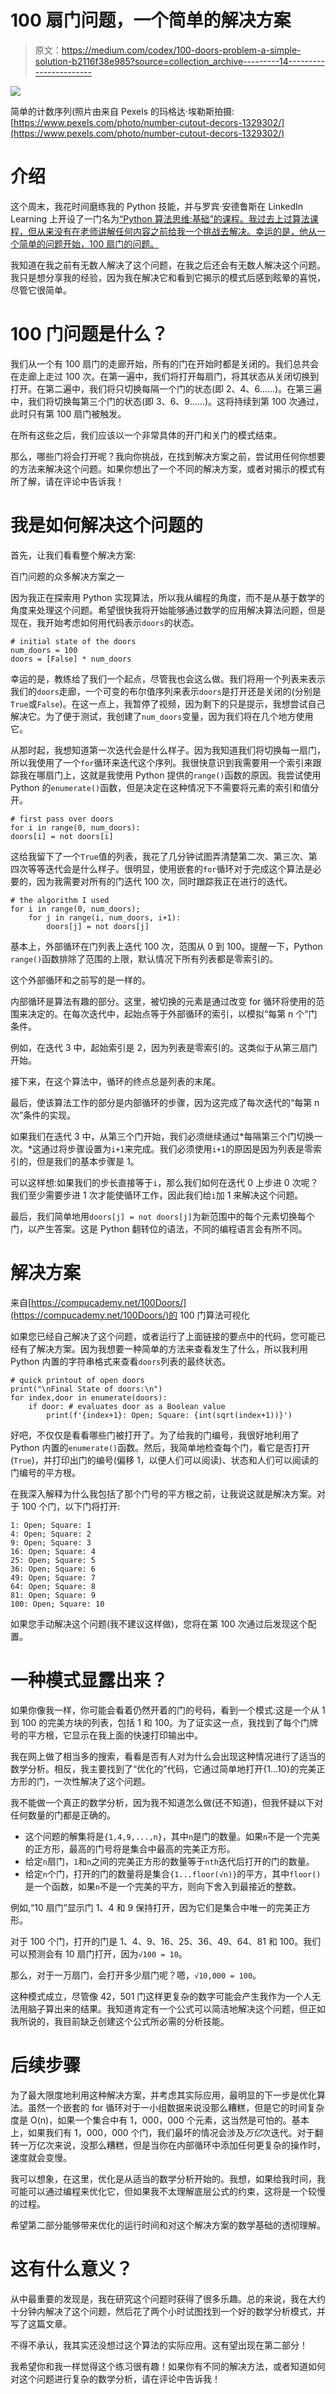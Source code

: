 # 100 扇门问题，一个简单的解决方案

> 原文：<https://medium.com/codex/100-doors-problem-a-simple-solution-b2116f38e985?source=collection_archive---------14----------------------->

![](img/b05d86df70a8b133daa7596ee4834976.png)

简单的计数序列(照片由来自 Pexels 的玛格达·埃勒斯拍摄:[https://www.pexels.com/photo/number-cutout-decors-1329302/](https://www.pexels.com/photo/number-cutout-decors-1329302/)

# 介绍

这个周末，我花时间磨练我的 Python 技能，并与罗宾·安德鲁斯在 LinkedIn Learning 上开设了一门名为[“Python 算法思维:基础”的课程。我过去上过算法课程，但从来没有在老师讲解任何内容之前给我一个挑战去解决。幸运的是，他从一个简单的问题开始，100 扇门的问题。](https://www.linkedin.com/learning-login/share?forceAccount=false&redirect=https%3A%2F%2Fwww.linkedin.com%2Flearning%2Falgorithmic-thinking-with-python-foundations%3Ftrk%3Dshare_ent_url%26shareId%3DZAopLAdcRTii1PFCKPcLSA%253D%253D)

我知道在我之前有无数人解决了这个问题，在我之后还会有无数人解决这个问题。我只是想分享我的经验，因为我在解决它和看到它揭示的模式后感到眩晕的喜悦，尽管它很简单。

# 100 门问题是什么？

我们从一个有 100 扇门的走廊开始，所有的门在开始时都是关闭的。我们总共会在走廊上走过 100 次。在第一遍中，我们将打开每扇门，将其状态从关闭切换到打开。在第二遍中，我们将只切换每隔一个门的状态(即 2、4、6……)。在第三遍中，我们将切换每第三个门的状态(即 3、6、9……)。这将持续到第 100 次通过，此时只有第 100 扇门被触发。

在所有这些之后，我们应该以一个非常具体的开门和关门的模式结束。

那么，哪些门将会打开呢？我向你挑战，在找到解决方案之前，尝试用任何你想要的方法来解决这个问题。如果你想出了一个不同的解决方案，或者对揭示的模式有所了解，请在评论中告诉我！

# 我是如何解决这个问题的

首先，让我们看看整个解决方案:

百门问题的众多解决方案之一

因为我正在探索用 Python 实现算法，所以我从编程的角度，而不是从基于数学的角度来处理这个问题。希望很快我将开始能够通过数学的应用解决算法问题，但是现在，我开始考虑如何用代码表示`doors`的状态。

```
# initial state of the doors
num_doors = 100
doors = [False] * num_doors
```

幸运的是，教练给了我们一个起点，尽管我也会这么做。我们将用一个列表来表示我们的`doors`走廊，一个可变的布尔值序列来表示`doors`是打开还是关闭的(分别是`True`或`False`)。在这一点上，我暂停了视频，因为剩下的只是提示，我想尝试自己解决它。为了便于测试，我创建了`num_doors`变量，因为我们将在几个地方使用它。

从那时起，我想知道第一次迭代会是什么样子。因为我知道我们将切换每一扇门，所以我使用了一个`for`循环来迭代这个序列。我很快意识到我需要用一个索引来跟踪我在哪扇门上，这就是我使用 Python 提供的`range()`函数的原因。我尝试使用 Python 的`enumerate()`函数，但是决定在这种情况下不需要将元素的索引和值分开。

```
# first pass over doors
for i in range(0, num_doors):
doors[i] = not doors[i]
```

这给我留下了一个`True`值的列表，我花了几分钟试图弄清楚第二次、第三次、第四次等等迭代会是什么样子。很明显，使用嵌套的`for`循环对于完成这个算法是必要的，因为我需要对所有的门迭代 100 次，同时跟踪我正在进行的迭代。

```
# the algorithm I used
for i in range(0, num_doors);
    for j in range(i, num_doors, i+1):
        doors[j] = not doors[j]
```

基本上，外部循环在门列表上迭代 100 次，范围从 0 到 100。提醒一下，Python `range()`函数排除了范围的上限，默认情况下所有列表都是零索引的。

这个外部循环和之前写的是一样的。

内部循环是算法有趣的部分。这里，被切换的元素是通过改变 for 循环将使用的范围来决定的。在每次迭代中，起始点等于外部循环的索引，以模拟“每第 n 个”门条件。

例如，在迭代 3 中，起始索引是 2，因为列表是零索引的。这类似于从第三扇门开始。

接下来，在这个算法中，循环的终点总是列表的末尾。

最后，使该算法工作的部分是内部循环的步骤，因为这完成了每次迭代的“每第 n 次”条件的实现。

如果我们在迭代 3 中，从第三个门开始，我们必须继续通过*每隔第三个门切换一次。*这通过将步骤设置为`i+1`来完成。我们必须使用`i+1`的原因是因为列表是零索引的，但是我们的基本步骤是 1。

可以这样想:如果我们的步长直接等于`i`，那么我们如何在迭代 0 上步进 0 次呢？我们至少需要步进 1 次才能使循环工作，因此我们给`i`加 1 来解决这个问题。

最后，我们简单地用`doors[j] = not doors[j]`为新范围中的每个元素切换每个门，以产生答案。这是 Python 翻转位的语法，不同的编程语言会有所不同。

# 解决方案

来自[https://compucademy.net/100Doors/](https://compucademy.net/100Doors/)的 100 门算法可视化

如果您已经自己解决了这个问题，或者运行了上面链接的要点中的代码，您可能已经有了解决方案。因为我想要一种简单的方法来查看发生了什么，所以我利用 Python 内置的字符串格式来查看`doors`列表的最终状态。

```
# quick printout of open doors
print("\nFinal State of doors:\n")
for index,door in enumerate(doors):
    if door: # evaluates door as a Boolean value
        print(f'{index+1}: Open; Square: {int(sqrt(index+1))}')
```

好吧，不仅仅是看看哪些门被打开了。为了给我的门编号，我很好地利用了 Python 内置的`enumerate()`函数。然后，我简单地检查每个门，看它是否打开(`True`)，并打印出门的编号(偏移 1，以便人们可以阅读)、状态和人们可以阅读的门编号的平方根。

在我深入解释为什么我包括了那个门号的平方根之前，让我说这就是解决方案。对于 100 个门，以下门将打开:

```
1: Open; Square: 1
4: Open; Square: 2
9: Open; Square: 3
16: Open; Square: 4
25: Open; Square: 5
36: Open; Square: 6
49: Open; Square: 7
64: Open; Square: 8
81: Open; Square: 9
100: Open; Square: 10
```

如果您手动解决这个问题(我不建议这样做)，您将在第 100 次通过后发现这个配置。

# 一种模式显露出来？

如果你像我一样，你可能会看着仍然开着的门的号码，看到一个模式:这是一个从 1 到 100 的完美方块的列表，包括 1 和 100。为了证实这一点，我找到了每个门牌号的平方根，它显示在我上面的快速打印输出中。

我在网上做了相当多的搜索，看看是否有人对为什么会出现这种情况进行了适当的数学分析。相反，我主要找到了“优化的”代码，它通过简单地打开{1…10}的完美正方形的门，一次性解决了这个问题。

我不能做一个真正的数学分析，因为我不知道怎么做(还不知道)，但我怀疑以下对任何数量的门都是正确的。

*   这个问题的解集将是`{1,4,9,...,n}`，其中`n`是门的数量。如果`n`不是一个完美的正方形，最高的门号将是集合中最高的完美正方形。
*   给定`n`扇门，`1`和`n`之间的完美正方形的数量等于`nth`迭代后打开的门的数量。
*   给定`n`个门，打开的门的数量将是集合`{1...floor(√n)}`的平方，其中`floor()`是一个函数，如果`n`不是一个完美的平方，则向下舍入到最接近的整数。

例如,“10 扇门”显示门 1、4 和 9 保持打开，因为它们是集合中唯一的完美正方形。

对于 100 个门，打开的门是 1、4、9、16、25、36、49、64、81 和 100。我们可以预测会有 10 扇门打开，因为`√100 = 10`。

那么，对于一万扇门，会打开多少扇门呢？嗯，`√10,000 = 100`。

这种模式成立，尽管像 42，501 门这样更复杂的数字可能会产生我作为一个人无法用脑子算出来的结果。我知道肯定有一个公式可以简洁地解决这个问题，但正如我所说的，我目前缺乏创建这个公式所必需的分析技能。

# 后续步骤

为了最大限度地利用这种解决方案，并考虑其实际应用，最明显的下一步是优化算法。虽然一个嵌套的 for 循环对于一小组数据来说没那么糟糕，但是它的时间复杂度是 O(n)，如果一个集合中有 1，000，000 个元素，这当然是可怕的。基本上，如果我们有 1，000，000 个门，我们最坏的情况会涉及*万亿*次迭代。对于翻转一万亿次来说，没那么糟糕，但是当你在内部循环中添加任何更复杂的操作时，速度就会变慢。

我可以想象，在这里，优化是从适当的数学分析开始的。我想，如果给我时间，我可能可以通过编程来优化它，但如果我不太理解底层公式的约束，这将是一个较慢的过程。

希望第二部分能够带来优化的运行时间和对这个解决方案的数学基础的透彻理解。

# 这有什么意义？

从中最重要的发现是，我在研究这个问题时获得了很多乐趣。总的来说，我在大约十分钟内解决了这个问题，然后花了两个小时试图找到一个好的数学分析模式，并写了这篇文章。

不得不承认，我其实还没想过这个算法的实际应用。这有望出现在第二部分！

我希望你和我一样觉得这个练习很有趣！如果你有不同的解决方法，或者知道如何对这个问题进行复杂的数学分析，请在评论中告诉我！